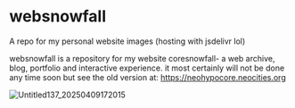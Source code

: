 # websnowfall
A repo for my personal website images (hosting with jsdelivr lol)

websnowfall is a repository for my website coresnowfall- a web archive, blog, portfolio and interactive experience.
it most certainly will not be done any time soon but see the old version at: 
https://neohypocore.neocities.org

![Untitled137_20250409172015](https://github.com/user-attachments/assets/89663730-b53a-47f6-97f9-e5ee8a3f06f2)
